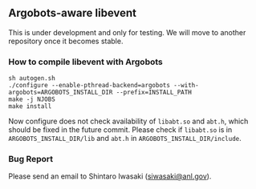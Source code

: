 ## Argobots-aware libevent

This is under development and only for testing.
We will move to another repository once it becomes stable.

### How to compile libevent with Argobots

```
sh autogen.sh
./configure --enable-pthread-backend=argobots --with-argobots=ARGOBOTS_INSTALL_DIR --prefix=INSTALL_PATH
make -j NJOBS
make install
```
Now configure does not check availability of `libabt.so` and `abt.h`, which should be fixed in the future commit.
Please check if `libabt.so` is in `ARGOBOTS_INSTALL_DIR/lib` and `abt.h` in `ARGOBOTS_INSTALL_DIR/include`.

### Bug Report

Please send an email to Shintaro Iwasaki (siwasaki@anl.gov).

